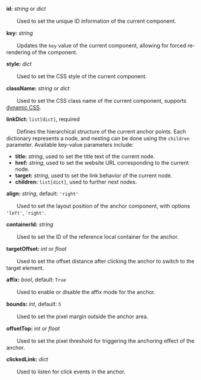 **id:** *string* or *dict*

　　Used to set the unique ID information of the current component.

**key:** *string*

　　Updates the `key` value of the current component, allowing for forced re-rendering of the component.

**style:** *dict*

　　Used to set the CSS style of the current component.

**className:** *string* or *dict*

　　Used to set the CSS class name of the current component, supports [dynamic CSS](/advanced-classname).

**linkDict:** `list[dict]`, required

　　Defines the hierarchical structure of the current anchor points. Each dictionary represents a node, and nesting can be done using the `children` parameter. Available key-value parameters include:

- **title:** *string*, used to set the title text of the current node.
- **href:** *string*, used to set the website URL corresponding to the current node.
- **target:** *string*, used to set the link behavior of the current node.
- **children:** `list[dict]`, used to further nest nodes.

**align:** *string*, default: `'right'`

　　Used to set the layout position of the anchor component, with options `'left'`, `'right'`.

**containerId:** *string*

　　Used to set the ID of the reference local container for the anchor.

**targetOffset:** *int* or *float*

　　Used to set the offset distance after clicking the anchor to switch to the target element.

**affix:** *bool*, default: `True`

　　Used to enable or disable the affix mode for the anchor.

**bounds:** *int*, default: `5`

　　Used to set the pixel margin outside the anchor area.

**offsetTop:** *int* or *float*

　　Used to set the pixel threshold for triggering the anchoring effect of the anchor.

**clickedLink:** *dict*

　　Used to listen for click events in the anchor.